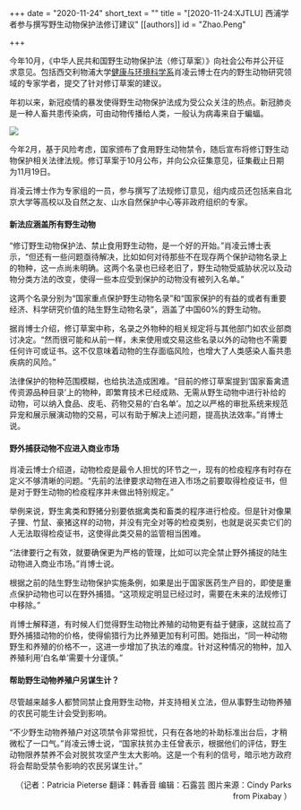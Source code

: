 +++
date = "2020-11-24"
short_text = ""
title = "[2020-11-24:XJTLU] 西浦学者参与撰写野生动物保护法修订建议"
[[authors]]
    id = "Zhao.Peng"

+++

<p>今年10月，《中华人民共和国野生动物保护法（修订草案）》向社会公布并公开征求意见。包括西交利物浦大学<a href="study/departments/academic-departments/health-and-environmental-sciences/">健康与环境科学系</a>肖凌云博士在内的野生动物研究领域的专家学者，提交了针对修订草案的建议。</p><p>年初以来，新冠疫情的暴发使得野生动物保护法成为受公众关注的热点。新冠肺炎是一种人畜共患传染病，可由动物传播给人类，一般认为病毒来自于蝙蝠。</p><p><img src="https://www.xjtlu.edu.cn/en/assets/images/news/2020/11/bat 1.jpg"></p><p>今年2月，基于风险考虑，国家颁布了食用野生动物禁令，随后宣布将修订野生动物保护相关法律法规。修订草案于10月公布，并向公众征集意见，征集截止日期为11月19日。</p><p>肖凌云博士作为专家组的一员，参与撰写了法规修订意见，组内成员还包括来自北京大学等高校以及自然之友、山水自然保护中心等非政府组织的专家。</p><h4>新法应涵盖所有野生动物</h4><p>“修订野生动物保护法、禁止食用野生动物，是一个好的开始。”肖凌云博士表示，“但还有一些问题亟待解决，比如如何对待那些不在现存两个保护动物名录上的物种，这一点尚未明确。这两个名录也已经老旧了，野生动物受威胁状况以及动物分类方法的改变，使得一些本应受到保护的动物没有被列入名单。”</p><p>这两个名录分别为“国家重点保护野生动物名录”和“国家保护的有益的或者有重要经济、科学研究价值的陆生野生动物名录”，涵盖了中国60%的野生动物。</p><p>据肖博士介绍，修订草案中称，名录之外物种的相关规定将与其他部门如农业部商讨决定。“然而很可能和从前一样，未来使用或交易这些名录以外的动物也不需要任何许可或证书。这不仅意味着动物的生存面临风险，也增大了人类感染人畜共患疾病的风险。”</p><p>法律保护的物种范围模糊，也给执法造成困难。“目前的修订草案提到‘国家畜禽遗传资源品种目录’上的物种，即繁育技术已经成熟、无需从野生动物中进行补给的动物，可以纳入食品、皮毛、药物交易的‘白名单’。加之以严格的审批系统来规范异宠和展示展演动物的交易，可以有助于解决上述问题，提高执法效率。”肖博士说。</p><h4>野外捕获动物不应进入商业市场</h4><p>肖凌云博士介绍道，动物检疫是最令人担忧的环节之一，现有的检疫程序有时存在定义不够清晰的问题。“先前的法律要求动物在进入市场之前要取得检疫证书，但是对于野生动物的检疫程序并未做出特别规定。”</p><p>举例来说，野生禽类和野猪分别要依据禽类和畜类的程序进行检疫。但是针对像果子狸、竹鼠、豪猪这样的动物，并没有完全对等的检疫类别，也就是说买卖它们的人无法取得检疫证书，这使得此类交易的监管相当困难。</p><p>“法律要行之有效，就要确保更为严格的管理，比如可以完全禁止野外捕捉的陆生动物进入商业市场。”肖博士说。</p><p>根据之前的陆生野生动物保护实施条例，如果是出于国家医药生产目的，即使是重点保护动物也可以在野外捕猎。“这项规定明显已经过时，需要在未来的法规修订中移除。”</p><p>肖博士解释道，有时候人们觉得野生动物比养殖的动物更有益于健康，这就拉高了野外捕猎动物的价格，使得偷猎行为比养殖更加有利可图。她指出，“同一种动物野生和养殖的价格不一，这进一步增加了执法的难度。针对这种情况的物种，加入养殖利用‘白名单’需要十分谨慎。”</p><h4>帮助野生动物养殖户另谋生计？</h4><p>尽管越来越多人都赞同禁止食用野生动物，并支持相关立法，但从事野生动物养殖的农民可能生计会受到影响。</p><p>“不少野生动物养殖户对这项禁令非常担忧，只有在各地的补助标准出台后，才稍微松了一口气。”肖凌云博士说，“国家扶贫办主任曾表示，根据他们的评估，野生动物限养禁养不会对脱贫攻坚产生太大影响。这是一个有利的信号，暗示地方政府将会帮助受禁令影响的农民另谋生计。”</p><p style="text-align: right;">（记者：Patricia Pieterse 翻译：韩香音 编辑：石露芸 图片来源：Cindy Parks from Pixabay ）</p>			
